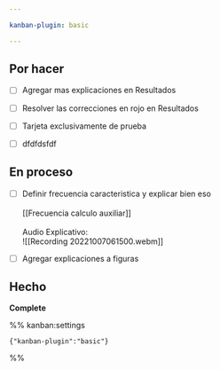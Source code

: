 ```yaml
---

kanban-plugin: basic

---
```


## Por hacer

- [ ] Agregar mas explicaciones en Resultados
- [ ] Resolver las correcciones en rojo en Resultados
- [ ] Tarjeta exclusivamente de prueba
- [ ] dfdfdsfdf


## En proceso

- [ ] Definir frecuencia caracteristica y explicar bien eso<br><br>[[Frecuencia calculo auxiliar]]<br><br>Audio Explicativo:<br>![[Recording 20221007061500.webm]]
- [ ] Agregar explicaciones a figuras


## Hecho

**Complete**




%% kanban:settings
```
{"kanban-plugin":"basic"}
```
%%